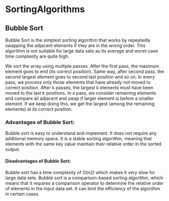 # SortingAlgorithms
## Bubble Sort
Bubble Sort is the simplest sorting algorithm that works by repeatedly swapping the adjacent elements if they are in the wrong order. This algorithm is not suitable for large data sets as its average and worst-case time complexity are quite high.

We sort the array using multiple passes. After the first pass, the maximum element goes to end (its correct position). Same way, after second pass, the second largest element goes to second last position and so on.
In every pass, we process only those elements that have already not moved to correct position. After k passes, the largest k elements must have been moved to the last k positions.
In a pass, we consider remaining elements and compare all adjacent and swap if larger element is before a smaller element. If we keep doing this, we get the largest (among the remaining elements) at its correct position.
### Advantages of Bubble Sort:
Bubble sort is easy to understand and implement.
It does not require any additional memory space.
It is a stable sorting algorithm, meaning that elements with the same key value maintain their relative order in the sorted output.
#### Disadvantages of Bubble Sort:
Bubble sort has a time complexity of O(n2) which makes it very slow for large data sets.
Bubble sort is a comparison-based sorting algorithm, which means that it requires a comparison operator to determine the relative order of elements in the input data set. It can limit the efficiency of the algorithm in certain cases.

